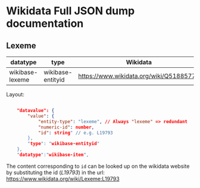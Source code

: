 # Wikidata Full JSON dump documentation

## Lexeme

|datatype|type|Wikidata|Properties
|---|---|----|----|
|wikibase-lexeme|wikibase-entityid|<https://www.wikidata.org/wiki/Q51885771>|<https://www.wikidata.org/wiki/Special:ListProperties/wikibase-lexeme>

Layout:

```` json

    "datavalue": {
        "value": {
            "entity-type": "lexeme", // Always "lexeme" => redundant
            "numeric-id": number,
            "id": string" // e.g. L19793
        },
        "type": "wikibase-entityid"
    },
    "datatype":"wikibase-item",
````

The content corresponding to  ``id`` can be looked up on the wikidata website by
substituting the id (*L19793*) in the url: <https://www.wikidata.org/wiki/Lexeme:L19793>
